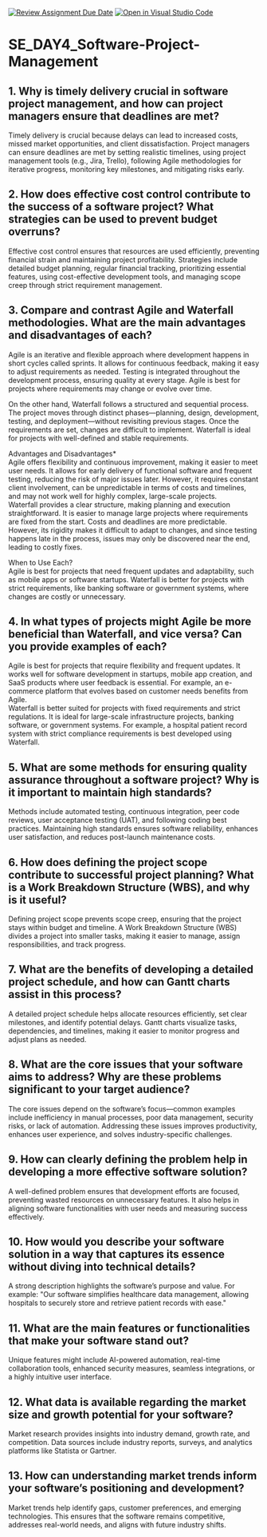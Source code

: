 [![Review Assignment Due Date](https://classroom.github.com/assets/deadline-readme-button-22041afd0340ce965d47ae6ef1cefeee28c7c493a6346c4f15d667ab976d596c.svg)](https://classroom.github.com/a/9pw6JKcu)
[![Open in Visual Studio Code](https://classroom.github.com/assets/open-in-vscode-2e0aaae1b6195c2367325f4f02e2d04e9abb55f0b24a779b69b11b9e10269abc.svg)](https://classroom.github.com/online_ide?assignment_repo_id=18444347&assignment_repo_type=AssignmentRepo)
# SE_DAY4_Software-Project-Management
## 1. Why is timely delivery crucial in software project management, and how can project managers ensure that deadlines are met?
Timely delivery is crucial because delays can lead to increased costs, missed market opportunities, and client dissatisfaction. Project managers can ensure deadlines are met by setting realistic timelines, using project management tools (e.g., Jira, Trello), following Agile methodologies for iterative progress, monitoring key milestones, and mitigating risks early.
## 2. How does effective cost control contribute to the success of a software project? What strategies can be used to prevent budget overruns?
Effective cost control ensures that resources are used efficiently, preventing financial strain and maintaining project profitability. Strategies include detailed budget planning, regular financial tracking, prioritizing essential features, using cost-effective development tools, and managing scope creep through strict requirement management.
## 3. Compare and contrast Agile and Waterfall methodologies. What are the main advantages and disadvantages of each?
Agile is an iterative and flexible approach where development happens in short cycles called sprints. It allows for continuous feedback, making it easy to adjust requirements as needed. Testing is integrated throughout the development process, ensuring quality at every stage. Agile is best for projects where requirements may change or evolve over time.  

On the other hand, Waterfall follows a structured and sequential process. The project moves through distinct phases—planning, design, development, testing, and deployment—without revisiting previous stages. Once the requirements are set, changes are difficult to implement. Waterfall is ideal for projects with well-defined and stable requirements.  

Advantages and Disadvantages*  
Agile offers flexibility and continuous improvement, making it easier to meet user needs. It allows for early delivery of functional software and frequent testing, reducing the risk of major issues later. However, it requires constant client involvement, can be unpredictable in terms of costs and timelines, and may not work well for highly complex, large-scale projects.  
Waterfall provides a clear structure, making planning and execution straightforward. It is easier to manage large projects where requirements are fixed from the start. Costs and deadlines are more predictable. However, its rigidity makes it difficult to adapt to changes, and since testing happens late in the process, issues may only be discovered near the end, leading to costly fixes.  

When to Use Each?  
Agile is best for projects that need frequent updates and adaptability, such as mobile apps or software startups. Waterfall is better for projects with strict requirements, like banking software or government systems, where changes are costly or unnecessary.  

## 4. In what types of projects might Agile be more beneficial than Waterfall, and vice versa? Can you provide examples of each?
Agile is best for projects that require flexibility and frequent updates. It works well for software development in startups, mobile app creation, and SaaS products where user feedback is essential. For example, an e-commerce platform that evolves based on customer needs benefits from Agile.  
Waterfall is better suited for projects with fixed requirements and strict regulations. It is ideal for large-scale infrastructure projects, banking software, or government systems. For example, a hospital patient record system with strict compliance requirements is best developed using Waterfall.
## 5. What are some methods for ensuring quality assurance throughout a software project? Why is it important to maintain high standards?
Methods include automated testing, continuous integration, peer code reviews, user acceptance testing (UAT), and following coding best practices. Maintaining high standards ensures software reliability, enhances user satisfaction, and reduces post-launch maintenance costs.
## 6. How does defining the project scope contribute to successful project planning? What is a Work Breakdown Structure (WBS), and why is it useful?
Defining project scope prevents scope creep, ensuring that the project stays within budget and timeline. A Work Breakdown Structure (WBS) divides a project into smaller tasks, making it easier to manage, assign responsibilities, and track progress.
## 7. What are the benefits of developing a detailed project schedule, and how can Gantt charts assist in this process?
A detailed project schedule helps allocate resources efficiently, set clear milestones, and identify potential delays. Gantt charts visualize tasks, dependencies, and timelines, making it easier to monitor progress and adjust plans as needed.
## 8. What are the core issues that your software aims to address? Why are these problems significant to your target audience?
The core issues depend on the software’s focus—common examples include inefficiency in manual processes, poor data management, security risks, or lack of automation. Addressing these issues improves productivity, enhances user experience, and solves industry-specific challenges.
## 9. How can clearly defining the problem help in developing a more effective software solution?
A well-defined problem ensures that development efforts are focused, preventing wasted resources on unnecessary features. It also helps in aligning software functionalities with user needs and measuring success effectively.
## 10. How would you describe your software solution in a way that captures its essence without diving into technical details?
A strong description highlights the software’s purpose and value. For example: "Our software simplifies healthcare data management, allowing hospitals to securely store and retrieve patient records with ease."
## 11. What are the main features or functionalities that make your software stand out?
Unique features might include AI-powered automation, real-time collaboration tools, enhanced security measures, seamless integrations, or a highly intuitive user interface.
## 12. What data is available regarding the market size and growth potential for your software?
Market research provides insights into industry demand, growth rate, and competition. Data sources include industry reports, surveys, and analytics platforms like Statista or Gartner.
## 13. How can understanding market trends inform your software’s positioning and development?
Market trends help identify gaps, customer preferences, and emerging technologies. This ensures that the software remains competitive, addresses real-world needs, and aligns with future industry shifts.
